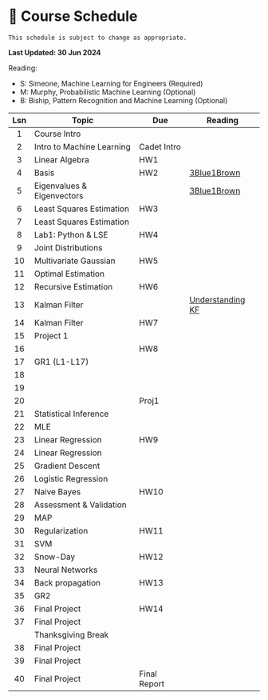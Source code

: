 # 📆 Course Schedule

```{note}
This schedule is subject to change as appropriate.
```
**Last Updated: 30 Jun 2024**

Reading: 
- S: Simeone, Machine Learning for Engineers (Required)
- M: Murphy, Probabilistic Machine Learning (Optional)
- B: Biship, Pattern Recognition and Machine Learning (Optional)

|Lsn|  Topic                        | Due        | Reading
|:-:|-------------------------------|------------|-----------------
|1  | Course Intro                  |            |           
|2  | Intro to Machine Learning     |Cadet Intro |  
|3  | Linear Algebra                | HW1        |   
|4  | Basis                         | HW2        | [3Blue1Brown](https://www.youtube.com/watch?v=P2LTAUO1TdA)
|5  | Eigenvalues & Eigenvectors    |            | [3Blue1Brown](https://www.youtube.com/watch?v=PFDu9oVAE-g)
|6  | Least Squares Estimation      | HW3        |           
|7  | Least Squares Estimation      |            |           
|8  | Lab1: Python & LSE            | HW4        |      
|9  | Joint Distributions           |            | 
|10 | Multivariate Gaussian         | HW5        | 
|11 | Optimal Estimation            |            | 
|12 | Recursive Estimation          | HW6        |
|13 | Kalman Filter                 |            |[Understanding KF](https://www.youtube.com/playlist?listn8PRpmsu08pzi6EMiYnR-076Mh-q3tWr)
|14 | Kalman Filter                 | HW7        |
|15 | Project 1                     |            |
|16 |                               | HW8        |
|17 | GR1 (L1-L17)                  |            |    
|18 |                               |            |     
|19 |                               |            |     
|20 |                               | Proj1      |     
|21 | Statistical Inference         |            | 
|22 | MLE                           |            | 
|23 | Linear Regression             | HW9        | 
|24 | Linear Regression             |            | 
|25 | Gradient Descent              |            | 
|26 | Logistic Regression           |            | 
|27 | Naive Bayes                   | HW10       | 
|28 | Assessment & Validation       |            | 
|29 | MAP                           |            | 
|30 | Regularization                | HW11       | 
|31 | SVM                           |            | 
|32 | Snow-Day                      | HW12       | 
|33 | Neural Networks               |            | 
|34 | Back propagation              | HW13       | 
|35 | GR2                           |            | 
|36 | Final Project                 | HW14       |
|37 | Final Project                 |            |
|   | Thanksgiving Break            |            |
|38 | Final Project                 |            |
|39 | Final Project                 |            |
|40 | Final Project                 |Final Report|
